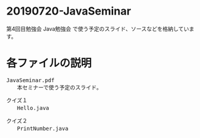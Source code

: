 # 20190720-JavaSeminar

第4回目勉強会 Java勉強会 で使う予定のスライド、ソースなどを格納しています。

# 各ファイルの説明

<pre>
JavaSeminar.pdf
　　本セミナーで使う予定のスライド。
</pre>

<pre>
クイズ１
　　Hello.java
</pre>

<pre>
クイズ２
　　PrintNumber.java
</pre>

